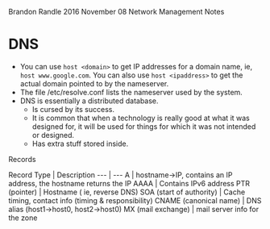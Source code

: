 Brandon Randle
2016 November 08
Network Management Notes

# DNS
* You can use `host <domain>` to get IP addresses for a domain name,
ie, `host www.google.com`. You can also use `host <ipaddress>` to get the
actual domain pointed to by the nameserver.
* The file /etc/resolve.conf lists the nameserver used by the system.
* DNS is essentially a distributed database.
  * Is cursed by its success.
  * It is common that when a technology is really good at what it was designed
for, it will be used for things for which it was not intended or designed.
  * Has extra stuff stored inside.

Records
<table>
Record Type | Description
 --- | ---
A | hostname->IP, contains an IP address, the hostname returns the IP
AAAA | Contains IPv6 address
PTR (pointer) | Hostname ( ie, reverse DNS)
SOA (start of authority) | Cache timing, contact info (timing & responsibility)
CNAME (canonical name) | DNS alias (host1->host0, host2->host0)
MX (mail exchange) | mail server info for the zone 
</table> 
